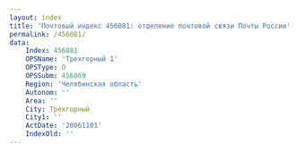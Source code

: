 ```yaml
---
layout: index
title: 'Почтовый индекс 456081: отделение почтовой связи Почты России'
permalink: /456081/
data:
    Index: 456081
    OPSName: 'Трехгорный 1'
    OPSType: О
    OPSSubm: 456069
    Region: 'Челябинская область'
    Autonom: ''
    Area: ''
    City: Трехгорный
    City1: ''
    ActDate: '20061101'
    IndexOld: ''
---
```

